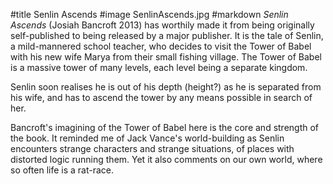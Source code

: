 #title Senlin Ascends
#image	SenlinAscends.jpg
#markdown
*Senlin Ascends* (Josiah Bancroft 2013) has worthily made it from
being originally self-published to being released by a major publisher.
It is the tale of Senlin, a mild-mannered school teacher, who decides to
visit the Tower of Babel with his new wife Marya from their small
fishing village. The Tower of Babel is a massive tower of many levels,
each level being a separate kingdom.

Senlin soon realises he is out of his depth (height?) as he is separated
from his wife, and has to ascend the tower by any means possible in
search of her.

Bancroft's imagining of the Tower of Babel here is the core and strength of
the book. It reminded me of Jack Vance's world-building as Senlin encounters
strange characters and strange situations, of places with distorted logic
running them. Yet it also comments on our own world, where so often life
is a rat-race.
